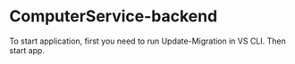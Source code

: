 # ComputerService-backend
To start application, first you need to run Update-Migration in VS CLI. Then start app.
